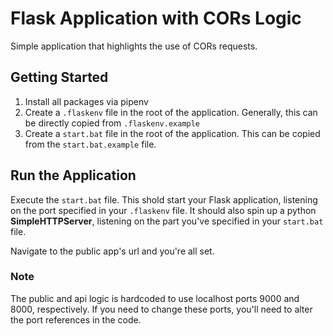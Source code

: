 # Flask Application with CORs Logic

Simple application that highlights the use of CORs requests.

## Getting Started

1. Install all packages via pipenv
2. Create a `.flaskenv` file in the root of the application. Generally, this can be directly copied from `.flaskenv.example`
3. Create a `start.bat` file in the root of the application. This can be copied from the `start.bat.example` file.

## Run the Application

Execute the `start.bat` file. This shold start your Flask application, listening on the port specified in your `.flaskenv` file. It should also spin up a python **SimpleHTTPServer**, listening on the part you've specified in your `start.bat` file.

Navigate to the public app's url and you're all set.

### Note

The public and api logic is hardcoded to use localhost ports 9000 and 8000, respectively. If you need to change these ports, you'll need to alter the port references in the code.